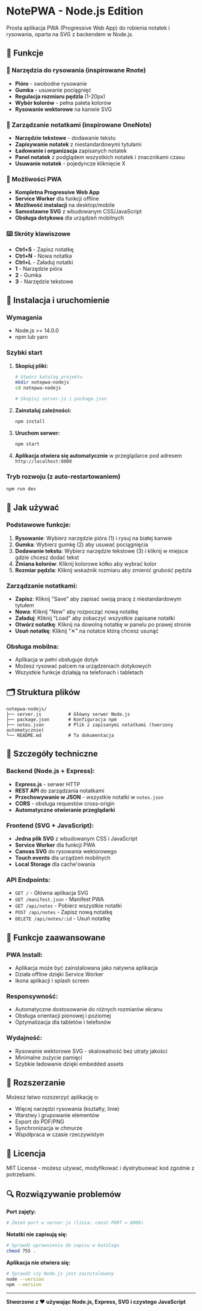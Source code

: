 # NotePWA - Node.js Edition

Prosta aplikacja PWA (Progressive Web App) do robienia notatek i rysowania, oparta na SVG z backendem w Node.js.

## 🎯 Funkcje

### 🎨 Narzędzia do rysowania (inspirowane Rnote)
- **Pióro** - swobodne rysowanie
- **Gumka** - usuwanie pociągnięć
- **Regulacja rozmiaru pędzla** (1-20px)
- **Wybór kolorów** - pełna paleta kolorów
- **Rysowanie wektorowe** na kanwie SVG

### 📝 Zarządzanie notatkami (inspirowane OneNote)
- **Narzędzie tekstowe** - dodawanie tekstu
- **Zapisywanie notatek** z niestandardowymi tytułami
- **Ładowanie i organizacja** zapisanych notatek
- **Panel notatek** z podglądem wszystkich notatek i znacznikami czasu
- **Usuwanie notatek** - pojedyncze kliknięcie X

### 📱 Możliwości PWA
- **Kompletna Progressive Web App**
- **Service Worker** dla funkcji offline
- **Możliwość instalacji** na desktop/mobile
- **Samostawne SVG** z wbudowanym CSS/JavaScript
- **Obsługa dotykowa** dla urządzeń mobilnych

### ⌨️ Skróty klawiszowe
- **Ctrl+S** - Zapisz notatkę
- **Ctrl+N** - Nowa notatka
- **Ctrl+L** - Załaduj notatki
- **1** - Narzędzie pióra
- **2** - Gumka
- **3** - Narzędzie tekstowe

## 🚀 Instalacja i uruchomienie

### Wymagania
- Node.js >= 14.0.0
- npm lub yarn

### Szybki start

1. **Skopiuj pliki:**
   ```bash
   # Utwórz katalog projektu
   mkdir notepwa-nodejs
   cd notepwa-nodejs
   
   # Skopiuj server.js i package.json
   ```

2. **Zainstaluj zależności:**
   ```bash
   npm install
   ```

3. **Uruchom serwer:**
   ```bash
   npm start
   ```

4. **Aplikacja otwiera się automatycznie** w przeglądarce pod adresem `http://localhost:8000`

### Tryb rozwoju (z auto-restartowaniem)
```bash
npm run dev
```

## 📖 Jak używać

### Podstawowe funkcje:
1. **Rysowanie**: Wybierz narzędzie pióra (1) i rysuj na białej kanwie
2. **Gumka**: Wybierz gumkę (2) aby usuwać pociągnięcia
3. **Dodawanie tekstu**: Wybierz narzędzie tekstowe (3) i kliknij w miejsce gdzie chcesz dodać tekst
4. **Zmiana kolorów**: Kliknij kolorowe kółko aby wybrać kolor
5. **Rozmiar pędzla**: Kliknij wskaźnik rozmiaru aby zmienić grubość pędzla

### Zarządzanie notatkami:
- **Zapisz**: Kliknij "Save" aby zapisać swoją pracę z niestandardowym tytułem
- **Nowa**: Kliknij "New" aby rozpocząć nową notatkę
- **Załaduj**: Kliknij "Load" aby zobaczyć wszystkie zapisane notatki
- **Otwórz notatkę**: Kliknij na dowolną notatkę w panelu po prawej stronie
- **Usuń notatkę**: Kliknij "✕" na notatce którą chcesz usunąć

### Obsługa mobilna:
- Aplikacja w pełni obsługuje dotyk
- Możesz rysować palcem na urządzeniach dotykowych
- Wszystkie funkcje działają na telefonach i tabletach

## 🗂️ Struktura plików

```
notepwa-nodejs/
├── server.js          # Główny serwer Node.js
├── package.json       # Konfiguracja npm
├── notes.json         # Plik z zapisanymi notatkami (tworzony automatycznie)
└── README.md          # Ta dokumentacja
```

## 🔧 Szczegóły techniczne

### Backend (Node.js + Express):
- **Express.js** - serwer HTTP
- **REST API** do zarządzania notatkami
- **Przechowywanie w JSON** - wszystkie notatki w `notes.json`
- **CORS** - obsługa requestów cross-origin
- **Automatyczne otwieranie przeglądarki**

### Frontend (SVG + JavaScript):
- **Jedna plik SVG** z wbudowanym CSS i JavaScript
- **Service Worker** dla funkcji PWA
- **Canvas SVG** do rysowania wektorowego
- **Touch events** dla urządzeń mobilnych
- **Local Storage** dla cache'owania

### API Endpoints:
- `GET /` - Główna aplikacja SVG
- `GET /manifest.json` - Manifest PWA
- `GET /api/notes` - Pobierz wszystkie notatki
- `POST /api/notes` - Zapisz nową notatkę
- `DELETE /api/notes/:id` - Usuń notatkę

## 🌟 Funkcje zaawansowane

### PWA Install:
- Aplikacja może być zainstalowana jako natywna aplikacja
- Działa offline dzięki Service Worker
- Ikona aplikacji i splash screen

### Responsywność:
- Automatyczne dostosowanie do różnych rozmiarów ekranu
- Obsługa orientacji pionowej i poziomej
- Optymalizacja dla tabletów i telefonów

### Wydajność:
- Rysowanie wektorowe SVG - skalowalność bez utraty jakości
- Minimalne zużycie pamięci
- Szybkie ładowanie dzięki embedded assets

## 🤝 Rozszerzanie

Możesz łatwo rozszerzyć aplikację o:
- Więcej narzędzi rysowania (kształty, linie)
- Warstwy i grupowanie elementów
- Export do PDF/PNG
- Synchronizacja w chmurze
- Współpraca w czasie rzeczywistym

## 📄 Licencja

MIT License - możesz używać, modyfikować i dystrybuować kod zgodnie z potrzebami.

## 🔍 Rozwiązywanie problemów

**Port zajęty:**
```bash
# Zmień port w server.js (linia: const PORT = 8000)
```

**Notatki nie zapisują się:**
```bash
# Sprawdź uprawnienia do zapisu w katalogu
chmod 755 .
```

**Aplikacja nie otwiera się:**
```bash
# Sprawdź czy Node.js jest zainstalowany
node --version
npm --version
```

---

**Stworzone z ❤️ używając Node.js, Express, SVG i czystego JavaScript**